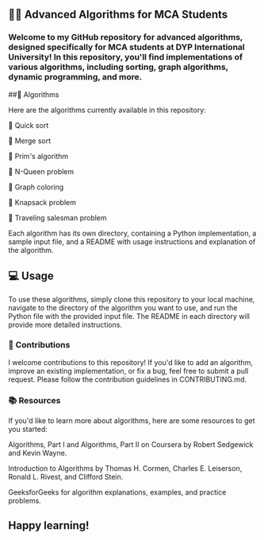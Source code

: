 ## 🧑‍💻 Advanced Algorithms for MCA Students

### Welcome to my GitHub repository for advanced algorithms, designed specifically for MCA students at DYP International University! In this repository, you'll find implementations of various algorithms, including sorting, graph algorithms, dynamic programming, and more.

 ##📜 Algorithms

Here are the algorithms currently available in this repository:

🚀 Quick sort

🧩 Merge sort

🌲 Prim's algorithm

👸 N-Queen problem

🎨 Graph coloring

🎒 Knapsack problem

🚚 Traveling salesman problem


Each algorithm has its own directory, containing a Python implementation, a sample input file, and a README with usage instructions and explanation of the algorithm.

## 💻 Usage
To use these algorithms, simply clone this repository to your local machine, navigate to the directory of the algorithm you want to use, and run the Python file with the provided input file. The README in each directory will provide more detailed instructions.

### 🤝 Contributions
I welcome contributions to this repository! If you'd like to add an algorithm, improve an existing implementation, or fix a bug, feel free to submit a pull request. Please follow the contribution guidelines in CONTRIBUTING.md.

### 📚 Resources

If you'd like to learn more about algorithms, here are some resources to get you started:

Algorithms, Part I and Algorithms, Part II on Coursera by Robert Sedgewick and Kevin Wayne.

Introduction to Algorithms by Thomas H. Cormen, Charles E. Leiserson, Ronald L. Rivest, and Clifford Stein.

GeeksforGeeks for algorithm explanations, examples, and practice problems.

## Happy learning!
